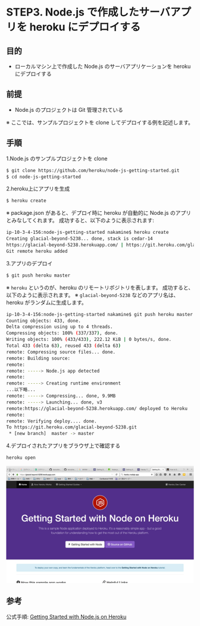 # STEP3. Node.js で作成したサーバアプリを heroku にデプロイする

## 目的

* ローカルマシン上で作成した Node.js のサーバアプリケーションを heroku にデプロイする

## 前提

* Node.js のプロジェクトは Git 管理されている

※ ここでは、サンプルプロジェクトを clone してデプロイする例を記述します。

## 手順

1.Node.js のサンプルプロジェクトを clone

```sh
$ git clone https://github.com/heroku/node-js-getting-started.git
$ cd node-js-getting-started
```

2.heroku上にアプリを生成

```sh
$ heroku create
```

※ package.json があると、デプロイ時に heroku が自動的に Node.js のアプリとみなしてくれます。
成功すると、以下のように表示されます:

```sh
ip-10-3-4-156:node-js-getting-started nakamine$ heroku create
Creating glacial-beyond-5238... done, stack is cedar-14
https://glacial-beyond-5238.herokuapp.com/ | https://git.heroku.com/glacial-beyond-5238.git
Git remote heroku added
```

3.アプリのデプロイ

```sh
$ git push heroku master
```

※ `heroku` というのが、heroku のリモートリポジトリを表します。
成功すると、以下のように表示されます。
※ `glacial-beyond-5238` などのアプリ名は、heroku がランダムに生成します。

```sh
ip-10-3-4-156:node-js-getting-started nakamine$ git push heroku master
Counting objects: 433, done.
Delta compression using up to 4 threads.
Compressing objects: 100% (337/337), done.
Writing objects: 100% (433/433), 222.12 KiB | 0 bytes/s, done.
Total 433 (delta 63), reused 433 (delta 63)
remote: Compressing source files... done.
remote: Building source:
remote:
remote: -----> Node.js app detected
remote:
remote: -----> Creating runtime environment
...以下略...
remote: -----> Compressing... done, 9.9MB
remote: -----> Launching... done, v3
remote:https://glacial-beyond-5238.herokuapp.com/ deployed to Heroku
remote:
remote: Verifying deploy.... done.
To https://git.heroku.com/glacial-beyond-5238.git
 * [new branch]  master -> master
```

4.デプロイされたアプリをブラウザ上で確認する

```sh
heroku open
```

![2](images/step3/2.jpg)

## 参考

公式手順: [Getting Started with Node.js on Heroku](https://devcenter.heroku.com/articles/getting-started-with-nodejs#introduction)
